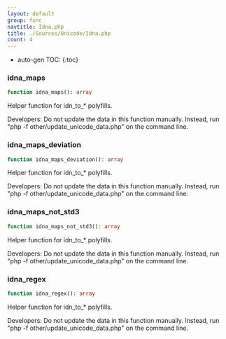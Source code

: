 ```yaml
---
layout: default
group: func
navtitle: Idna.php
title: ./Sources/Unicode/Idna.php
count: 4
---
```

* auto-gen TOC:
{:toc}
### idna_maps

```php
function idna_maps(): array
```
Helper function for idn_to_* polyfills.

Developers: Do not update the data in this function manually. Instead,
run "php -f other/update_unicode_data.php" on the command line.

### idna_maps_deviation

```php
function idna_maps_deviation(): array
```
Helper function for idn_to_* polyfills.

Developers: Do not update the data in this function manually. Instead,
run "php -f other/update_unicode_data.php" on the command line.

### idna_maps_not_std3

```php
function idna_maps_not_std3(): array
```
Helper function for idn_to_* polyfills.

Developers: Do not update the data in this function manually. Instead,
run "php -f other/update_unicode_data.php" on the command line.

### idna_regex

```php
function idna_regex(): array
```
Helper function for idn_to_* polyfills.

Developers: Do not update the data in this function manually. Instead,
run "php -f other/update_unicode_data.php" on the command line.

